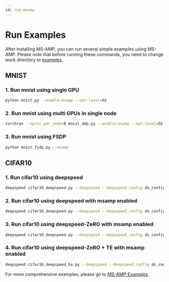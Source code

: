 ```yaml
---
id: run-msamp
---
```


# Run Examples

After installing MS-AMP, you can run several simple examples using MS-AMP. Please note that before running these commands, you need to change work directory to [examples](https://github.com/Azure/MS-AMP/tree/main/examples).

## MNIST

### 1. Run mnist using single GPU

```bash
python mnist.py --enable-msamp --opt-level=O2
```

### 2. Run mnist using multi GPUs in single node

```bash
torchrun --nproc_per_node=8 mnist_ddp.py --enable-msamp --opt-level=O2
```

### 3. Run mnist using FSDP

```bash
python mnist_fsdp.py --msamp
```

## CIFAR10

### 1. Run cifar10 using deepspeed

```bash
deepspeed cifar10_deepspeed.py --deepspeed --deepspeed_config ds_config.json
```

### 2. Run cifar10 using deepspeed with msamp enabled

```bash
deepspeed cifar10_deepspeed.py --deepspeed --deepspeed_config ds_config_msamp.json
```

### 3. Run cifar10 using deepspeed-ZeRO with msamp enabled

```bash
deepspeed cifar10_deepspeed.py --deepspeed --deepspeed_config ds_config_zero_msamp.json
```

### 4. Run cifar10 using deepspeed-ZeRO + TE with msamp enabled

```bash
deepspeed cifar10_deepspeed_te.py --deepspeed --deepspeed_config ds_config_zero_te_msamp.json
```

For more comprehensive examples, please go to [MS-AMP-Examples](https://github.com/Azure/MS-AMP-Examples).
